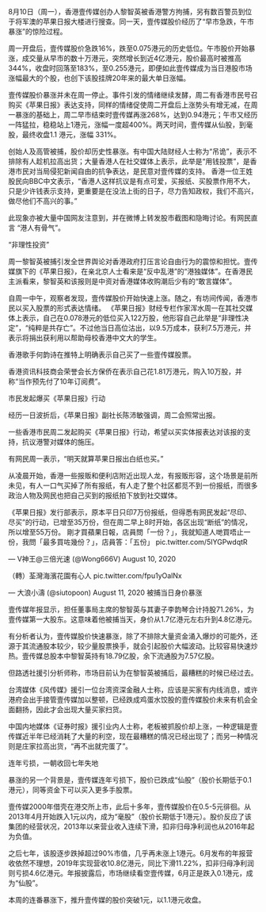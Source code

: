 8月10日（周一），香港壹传媒创办人黎智英被香港警方拘捕，另有数百警员到位于将军澳的苹果日报大楼进行搜查。同一天，壹传媒股价经历了“早市急跌，午市暴涨”的惊险过程。

周一开盘后，壹传媒股价急跌16%，跌至0.075港元的历史低位。午市股价开始暴涨，成交量从早市的数十万港元，突然增长到近4亿港元，股价最高时被推高344%，收盘时回落至183%，至0.255港元，即便如此壹传媒成为当日港股市场涨幅最大的个股，也创下该股挂牌20年来的最大单日涨幅。

壹传媒股价暴涨并未在周一停止。事件引发的情绪继续发酵，周二有香港市民号召购买《苹果日报》表达支持，同样的情绪促使周二开盘后上涨势头有增无减，在周一暴涨的基础上，周二早市结束时壹传媒再涨268%，达到0.94港元；午市又经历一阵猛拉，稳稳站上1港元，涨幅一度超400%。两天时间，壹传媒从仙股，到毫股，最终收盘1.1 港元，涨幅 331%。

创始人及高管被捕，股价却历史性暴涨。有中国大陆财经人士称为“吊诡”，表示不排除有人趁机拉高出货；大量香港人在社交媒体上表示，此举是“用钱投票”，是香港市民对当局侵犯新闻自由的抗争表达，是民意对壹传媒的支持。 香港一位王姓股民向BBC中文表示，“香港人这样抗议是有点可爱，买报纸、买股票作用不大，只是少许钱表示支持，更重要是在没法上街的日子，尽力告知政权，我们不高兴，做尽他们不高兴的事。”

此现象亦被大量中国网友注意到，并在微博上转发股市截图和隐晦讨论。有网民直言 “港人有骨气”。

“非理性投资”

周一黎智英被捕引发全世界舆论对香港政府打压言论自由行为的震惊和担忧。壹传媒旗下的《苹果日报》，在亲北京人士看来是“反中乱港”的“港独媒体”。在香港民主派看来，黎智英和该报则是中资对香港媒体收购潮后少有的“敢言媒体”。

自周一中午，观察者发现，壹传媒股价开始快速上涨。随之，有坊间传闻，香港市民以买入股票的形式表达情绪。 《苹果日报》财经专栏作家浑水周一在其社交媒体上表示，自己在0.078港元的低位买入122万股，他形容自己此举是“非理性决定”，“纯粹是共存亡”。不过他当日高位沽出，以9.5万成本，获利7.5万港元，并表示将捐出获利用以帮助母校香港中文大的学生。

香港歌手何韵诗在推特上明确表示自己买了一些壹传媒股票。

香港资讯科技商会荣誉会长方保侨在表示自己花1.81万港元，购入10万股，并称“当作预先付了10年订阅费”。

市民发起爆买《苹果日报》行动

经历一日波折后，《苹果日报》副社长陈沛敏强调，周二会照常出报。

一些香港市民周二发起购买《苹果日报》行动，希望以买实体报表达对该报的支持，抗议港警对媒体的施压。

有网民周一表示，“明天就算苹果日报出白纸也买。”

从凌晨开始，香港一些报贩和便利店附近出现人龙，有报贩形容，这个场景是前所未见，有人一口气买掉了所有报纸，有人走了整个社区都觅不到一份报纸，而很多政治人物及网民也把自己买到的报纸拍下放到社交媒体。

《苹果日报》发行部表示，原本平日只印7万份报纸，但得悉有网民发起“尽印、尽买”的行动，已增至35万份，但在周二早上8时开始，各区出现“断纸”的情况，所以增至55万份。 剛才買蘋果日報，店員問「一份？」，我就知道人哋買唔止一份，我問「最多買咗幾份？」，店員答：「五份」 pic.twitter.com/5IYGPwdqtR

&mdash; V神王@三倍光速 (@Wong666V) August 10, 2020 

（轉）荃灣海濱花園有心人 pic.twitter.com/fpu1yOalNx

&mdash; 大浪小濤 (@siutopoon) August 11, 2020 被捕当日身价暴涨

壹传媒年报显示，担任董事局主席的黎智英与其妻子李韵琴合计持股71.26%，为壹传媒第一大股东。这意味着他被捕当天，身价从1.7亿港元左右升到4.8亿港元。

有分析者认为，壹传媒股价快速暴涨，除了不排除大量资金涌入爆炒的可能外，还源于其流通股本较少，较少量股票换手，就会引起股价大幅波动。比较容易快速炒热。壹传媒总股本中黎智英持有18.79亿股，余下流通股为7.57亿股。

但路透社援引分析师称，市场目前认为在黎智英被捕后，最糟糕的时候已经过去。

台湾媒体《风传媒》援引一位台湾资深金融人士称，应该是买家有内线消息，或许港府会出手接管壹传媒加以整顿，已经跌成鸡蛋水饺股的壹传媒股价未来有机会全面翻扬，因此才会出现大量买家扫货。

中国内地媒体《证券时报》援引业内人士称，老板被抓股价却上涨，一种逻辑是壹传媒近半年已经消耗了大量的利空，现在最糟糕的情况已经出现了；而另一种情况则是庄家拉高出货，“再不出就完蛋了”。

连年亏损，一朝收回七年失地

暴涨的另一个背景是，壹传媒连年亏损下，股价已跌成“仙股”（股价长期低于0.1港元），同等资金下可以买入更多手股票。

壹传媒2000年借壳在港交所上市，此后十多年，壹传媒股价在0.5-5元徘徊。从2013年4月开始跌入1元以内，成为“毫股”（股价长期低于1港元）。股价反应了该集团的经营状况，2013年以来营业收入连续下滑，扣非归母净利润也从2016年起为负值。

之后七年，该股逐步跌掉超过90%市值，几乎再未涨上1港元。6月发布的年报营收依然不理想，2019年实现营收10.8亿港元，同比下滑11.22%，扣非归母净利润则亏损4.6亿港元。年报披露后，市场继续看空壹传媒，6月正是跌入0.1港元，成为“仙股”。

本周的连番暴涨下，推升壹传媒的股价突破1元，以1.1港元收盘。


